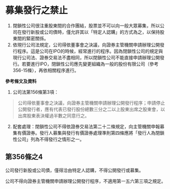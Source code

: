 # 募集發行之禁止

1. 閉鎖性公司很注重股東間的合作團結，股票並不可以向一般大眾募集，所以公司在發行新股或公司債時，僅允許其以「特定人認購」的方式為之，以保持股東間的緊密關係。
2. 依現行公司法規定，公司得依董事會之決議，向證券主管機關申請辦理公開發行程序。這是公司在IPO的時候，經常進行的程序。因為閉鎖性公司的規定與現行公司法、證券交易法不盡相同，所以閉鎖性公司不能直接申請辦理公開發行。若要進行IPO，閉鎖性公司應先變更組織為一般的股份有限公司（參考356-15條），再依相關程序進行。

**參考條文及資料**

1. 公司法第156條第3項：
> 公司得依董事會之決議，向證券主管機關申請辦理公開發行程序；申請停止公開發行者，應有代表已發行股份總數三分之二以上股東出席之股東會，以出席股東表決權過半數之同意行之。

2. 配套處理：閉鎖性公司不得依證券交易法第二十二條規定，向主管機關申報募集有價證券。發行人募集與發行有價證券處理準則第四條應將「發行人為閉鎖性公司」列為不得發行之情形之一。

## 第356條之4

公司發行新股或公司債，僅得洽由特定人認購，不得公開發行或募集。

公司不得向證券主管機關申請辦理公開發行程序，不適用第一五六第三項之規定。
